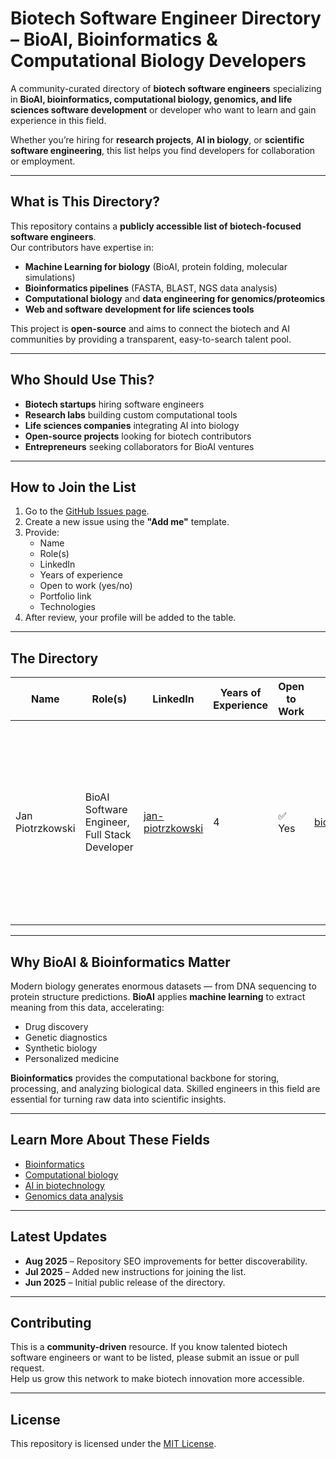 # Biotech Software Engineer Directory – BioAI, Bioinformatics & Computational Biology Developers

A community-curated directory of **biotech software engineers** specializing in **BioAI, bioinformatics, computational biology, genomics, and life sciences software development** or developer who want to learn and gain experience in this field.  

Whether you’re hiring for **research projects**, **AI in biology**, or **scientific software engineering**, this list helps you find developers for collaboration or employment.

---

## What is This Directory?

This repository contains a **publicly accessible list of biotech-focused software engineers**.  
Our contributors have expertise in:
- **Machine Learning for biology** (BioAI, protein folding, molecular simulations)
- **Bioinformatics pipelines** (FASTA, BLAST, NGS data analysis)
- **Computational biology** and **data engineering for genomics/proteomics**
- **Web and software development for life sciences tools**

This project is **open-source** and aims to connect the biotech and AI communities by providing a transparent, easy-to-search talent pool.

---

## Who Should Use This?

- **Biotech startups** hiring software engineers
- **Research labs** building custom computational tools
- **Life sciences companies** integrating AI into biology
- **Open-source projects** looking for biotech contributors
- **Entrepreneurs** seeking collaborators for BioAI ventures

---

## How to Join the List

1. Go to the [GitHub Issues page](../../issues).
2. Create a new issue using the **"Add me"** template.
3. Provide:
   - Name
   - Role(s)
   - LinkedIn
   - Years of experience
   - Open to work (yes/no)
   - Portfolio link
   - Technologies
4. After review, your profile will be added to the table.

---

## The Directory

| Name             | Role(s)                         | LinkedIn                                            | Years of Experience | Open to Work | Portfolio                              | Technologies                                                                                      |
|------------------|----------------------------------|-----------------------------------------------------|---------------------|--------------|----------------------------------------|---------------------------------------------------------------------------------------------------|
| Jan Piotrzkowski | BioAI Software Engineer, Full Stack Developer | [jan-piotrzkowski](https://www.linkedin.com/in/jan-piotrzkowski) | 4                   | ✅ Yes       | [bioaisoftware.engineer](https://bioaisoftware.engineer) | Python, TypeScript, Ruby, SQL, FastAPI, Rails, React, GraphQL, REST, PostgreSQL, Pandas, NumPy, Matplotlib, Biopython, ESM, Hugging Face, SQLite, Docker, Git |

---

## Why BioAI & Bioinformatics Matter

Modern biology generates enormous datasets — from DNA sequencing to protein structure predictions. **BioAI** applies **machine learning** to extract meaning from this data, accelerating:
- Drug discovery
- Genetic diagnostics
- Synthetic biology
- Personalized medicine

**Bioinformatics** provides the computational backbone for storing, processing, and analyzing biological data. Skilled engineers in this field are essential for turning raw data into scientific insights.

---

## Learn More About These Fields

- [Bioinformatics](https://en.wikipedia.org/wiki/Bioinformatics)
- [Computational biology](https://en.wikipedia.org/wiki/Computational_biology)
- [AI in biotechnology](https://en.wikipedia.org/wiki/Bioinformatics#Machine_learning_methods)
- [Genomics data analysis](https://en.wikipedia.org/wiki/Genomics)

---

## Latest Updates

- **Aug 2025** – Repository SEO improvements for better discoverability.
- **Jul 2025** – Added new instructions for joining the list.
- **Jun 2025** – Initial public release of the directory.

---

## Contributing

This is a **community-driven** resource. If you know talented biotech software engineers or want to be listed, please submit an issue or pull request.  
Help us grow this network to make biotech innovation more accessible.

---

## License

This repository is licensed under the [MIT License](LICENSE).
